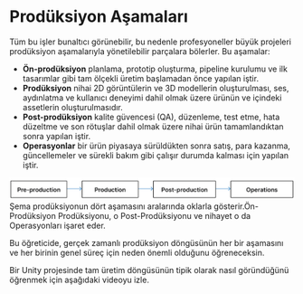 # Prodüksiyon Aşamaları

Tüm bu işler bunaltıcı görünebilir, bu nedenle profesyoneller büyük projeleri prodüksiyon aşamalarıyla yönetilebilir parçalara bölerler. Bu aşamalar: 
- **Ön-prodüksiyon** planlama, prototip oluşturma, pipeline kurulumu ve ilk tasarımlar gibi tam ölçekli üretim başlamadan önce yapılan iştir. 
- **Prodüksiyon** nihai 2D görüntülerin ve 3D modellerin oluşturulması, ses, aydınlatma ve kullanıcı deneyimi dahil olmak üzere ürünün ve içindeki assetlerin oluşturulmasıdır. 
- **Post-prodüksiyon** kalite güvencesi (QA), düzenleme, test etme, hata düzeltme ve son rötuşlar dahil olmak üzere nihai ürün tamamlandıktan sonra yapılan iştir. 
- **Operasyonlar** bir ürün piyasaya sürüldükten sonra satış, para kazanma, güncellemeler ve sürekli bakım gibi çalışır durumda kalması için yapılan iştir.

![figures](https://raw.githubusercontent.com/Kodluyoruz/taskforce/main/unity-essentials/production-stages/figures/Foundations_UnityRT3D_1.1.1.1_prod-cycle-full.png)
Şema prodüksiyonun dört aşamasını aralarında oklarla gösterir.Ön-Prodüksiyon Prodüksiyonu, o Post-Prodüksiyonu ve nihayet o da Operasyonları işaret eder.

Bu öğreticide, gerçek zamanlı prodüksiyon döngüsünün her bir aşamasını ve her birinin genel süreç için neden önemli olduğunu öğreneceksin. 

Bir Unity projesinde tam üretim döngüsünün tipik olarak nasıl göründüğünü öğrenmek için aşağıdaki videoyu izle.
